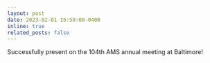 ```yaml
---
layout: post
date: 2023-02-01 15:59:00-0400
inline: true
related_posts: false
---
```


Successfully present on the 104th AMS annual meeting at Baltimore!
